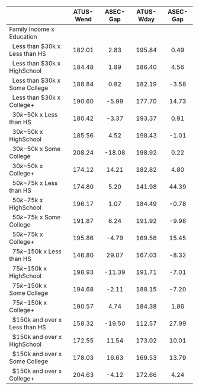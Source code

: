 
|                      |    ATUS-Wend |     ASEC-Gap |    ATUS-Wday |     ASEC-Gap |
| -------------------- | :----------: | :----------: | :----------: | :----------: |
| Family Income x Education |              |              |              |              |
| &nbsp;&nbsp;Less than $30k x Less than HS |       182.01 |         2.83 |       195.84 |         0.49 |
| &nbsp;&nbsp;Less than $30k x HighSchool |       184.48 |         1.89 |       186.40 |         4.56 |
| &nbsp;&nbsp;Less than $30k x Some College |       188.84 |         0.82 |       182.19 |        -3.58 |
| &nbsp;&nbsp;Less than $30k x College+ |       190.60 |        -5.99 |       177.70 |        14.73 |
| &nbsp;&nbsp;$30k-$50k x Less than HS |       180.42 |        -3.37 |       193.37 |         0.91 |
| &nbsp;&nbsp;$30k-$50k x HighSchool |       185.56 |         4.52 |       198.43 |        -1.01 |
| &nbsp;&nbsp;$30k-$50k x Some College |       208.24 |       -18.08 |       198.92 |         0.22 |
| &nbsp;&nbsp;$30k-$50k x College+ |       174.12 |        14.21 |       182.82 |         4.80 |
| &nbsp;&nbsp;$50k-$75k x Less than HS |       174.80 |         5.20 |       141.98 |        44.39 |
| &nbsp;&nbsp;$50k-$75k x HighSchool |       196.17 |         1.07 |       184.49 |        -0.78 |
| &nbsp;&nbsp;$50k-$75k x Some College |       191.87 |         6.24 |       191.92 |        -9.98 |
| &nbsp;&nbsp;$50k-$75k x College+ |       195.86 |        -4.79 |       169.56 |        15.45 |
| &nbsp;&nbsp;$75k-$150k x Less than HS |       146.80 |        29.07 |       167.03 |        -8.32 |
| &nbsp;&nbsp;$75k-$150k x HighSchool |       198.93 |       -11.39 |       191.71 |        -7.01 |
| &nbsp;&nbsp;$75k-$150k x Some College |       194.68 |        -2.11 |       188.15 |        -7.20 |
| &nbsp;&nbsp;$75k-$150k x College+ |       190.57 |         4.74 |       184.38 |         1.86 |
| &nbsp;&nbsp;$150k and over x Less than HS |       158.32 |       -19.50 |       112.57 |        27.99 |
| &nbsp;&nbsp;$150k and over x HighSchool |       172.55 |        11.54 |       173.02 |        10.01 |
| &nbsp;&nbsp;$150k and over x Some College |       178.03 |        16.63 |       169.53 |        13.79 |
| &nbsp;&nbsp;$150k and over x College+ |       204.63 |        -4.12 |       172.66 |         4.24 |

